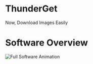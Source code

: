# ThunderGet
<span align="center">Now, Download Images Easily</span>

# Software Overview
![Full Software Animation](https://raw.githubusercontent.com/anongrp/ThunderGet/master/Screenshot/Untitled-4.gif)
